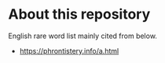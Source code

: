 # About this repository
English rare word list mainly cited from below.

- https://phrontistery.info/a.html